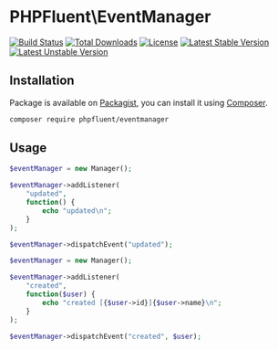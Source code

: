 # PHPFluent\EventManager
[![Build Status](https://secure.travis-ci.org/PHPFluent/EventManager.png)](http://travis-ci.org/PHPFluent/EventManager)
[![Total Downloads](https://poser.pugx.org/phpfluent/eventmanager/downloads.png)](https://packagist.org/packages/phpfluent/eventmanager)
[![License](https://poser.pugx.org/phpfluent/eventmanager/license.png)](https://packagist.org/packages/phpfluent/eventmanager)
[![Latest Stable Version](https://poser.pugx.org/phpfluent/eventmanager/v/stable.png)](https://packagist.org/packages/phpfluent/eventmanager)
[![Latest Unstable Version](https://poser.pugx.org/phpfluent/eventmanager/v/unstable.png)](https://packagist.org/packages/phpfluent/eventmanager)

## Installation

Package is available on [Packagist](https://packagist.org/packages/phpfluent/eventmanager), you can install it
using [Composer](http://getcomposer.org).

```bash
composer require phpfluent/eventmanager
```

## Usage

```php
$eventManager = new Manager();

$eventManager->addListener(
    "updated",
    function() {
        echo "updated\n";
    }
);

$eventManager->dispatchEvent("updated");
```

```php
$eventManager = new Manager();

$eventManager->addListener(
    "created",
    function($user) {
        echo "created [{$user->id}]{$user->name}\n";
    }
);

$eventManager->dispatchEvent("created", $user);
```
